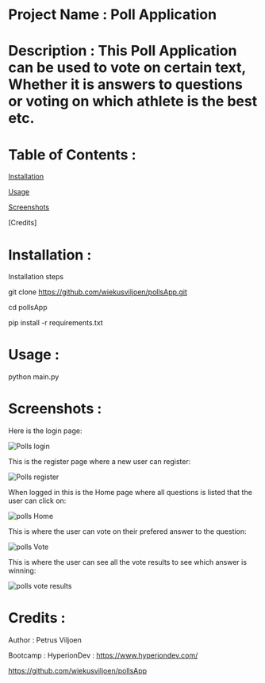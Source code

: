 # Project Name : Poll Application

# Description : This Poll Application can be used to vote on certain text, Whether it is answers to questions or voting on which athlete is the best etc.

# Table of Contents : 

[Installation](https://github.com/wiekusviljoen/pollsApp/blob/main/README.md#installation-)

[Usage](https://github.com/wiekusviljoen/pollsApp/blob/main/README.md#usage-)

[Screenshots](https://github.com/wiekusviljoen/pollsApp/edit/main/README.md#table-of-contents-)

[Credits]

# Installation :

Installation steps

git clone https://github.com/wiekusviljoen/pollsApp.git

cd pollsApp

pip install -r requirements.txt

# Usage :

python main.py

# Screenshots : 

Here is the login page:

![Polls login](https://github.com/wiekusviljoen/pollsApp/assets/92153476/989adafa-a7a3-4e08-83aa-a03f7a5f6371)

This is the register page where a new user can register:

![Polls register](https://github.com/wiekusviljoen/pollsApp/assets/92153476/67c1b38d-66ef-4d62-b2fd-ca57c23385f0)

When logged in this is the Home page where all questions is listed that the user can click on:

![polls Home](https://github.com/wiekusviljoen/pollsApp/assets/92153476/f72cefd1-fae1-4816-ba66-869f5056132d)

This is where the user can vote on their prefered answer to the question:

![polls Vote](https://github.com/wiekusviljoen/pollsApp/assets/92153476/794f0df7-764d-4227-952b-71bb34365abe)

This is where the user can see all the vote results to see which answer is winning:

![polls vote results](https://github.com/wiekusviljoen/pollsApp/assets/92153476/c4eefb5b-8203-42a8-afde-59c1462b0d64)

# Credits : 

Author : Petrus Viljoen

Bootcamp : HyperionDev : https://www.hyperiondev.com/

https://github.com/wiekusviljoen/pollsApp
